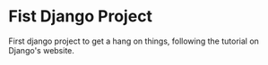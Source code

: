 # Fist Django Project
First django project to get a hang on things, following the tutorial on Django's website.